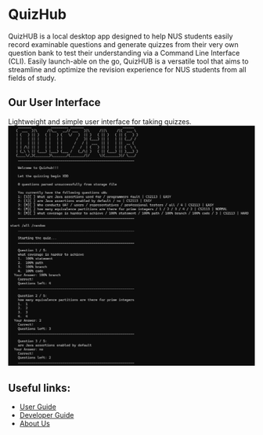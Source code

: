 # QuizHub

QuizHUB is a local desktop app designed to help NUS students easily record examinable questions and generate quizzes
from their very own question bank to test their understanding via a Command Line Interface (CLI). Easily launch-able
on the go, QuizHUB is a versatile tool that aims to streamline and optimize the revision experience for NUS students
from all fields of study.

## Our User Interface
Lightweight and simple user interface for taking quizzes.
![img.png](Ui.png)

## Useful links:
* [User Guide](UserGuide.md)
* [Developer Guide](DeveloperGuide.md)
* [About Us](AboutUs.md)
